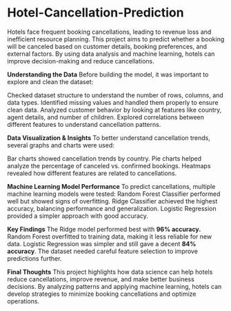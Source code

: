 # Hotel-Cancellation-Prediction


Hotels face frequent booking cancellations, leading to revenue loss and inefficient resource planning. This project aims to predict whether a booking will be canceled based on customer details, booking preferences, and external factors. By using data analysis and machine learning, hotels can improve decision-making and reduce cancellations.

**Understanding the Data**
Before building the model, it was important to explore and clean the dataset:

Checked dataset structure to understand the number of rows, columns, and data types.
Identified missing values and handled them properly to ensure clean data.
Analyzed customer behavior by looking at features like country, agent details, and number of children.
Explored correlations between different features to understand cancellation patterns.

**Data Visualization & Insights**
To better understand cancellation trends, several graphs and charts were used:

Bar charts showed cancellation trends by country.
Pie charts helped analyze the percentage of canceled vs. confirmed bookings.
Heatmaps revealed how different features are related to cancellations.

**Machine Learning Model Performance**
To predict cancellations, multiple machine learning models were tested:
Random Forest Classifier performed well but showed signs of overfitting.
Ridge Classifier achieved the highest accuracy, balancing performance and generalization.
Logistic Regression provided a simpler approach with good accuracy.

**Key Findings**
The Ridge model performed best with **96% accuracy.**
Random Forest overfitted to training data, making it less reliable for new data.
Logistic Regression was simpler and still gave a decent **84% accuracy**.
The dataset needed careful feature selection to improve predictions further.

**Final Thoughts**
This project highlights how data science can help hotels reduce cancellations, improve revenue, and make better business decisions. By analyzing patterns and applying machine learning, hotels can develop strategies to minimize booking cancellations and optimize operations.
